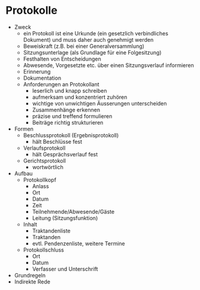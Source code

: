 # Protokolle

- Zweck
    - ein Protokoll ist eine Urkunde (ein gesetzlich verbindliches Dokument) und
      muss daher auch genehmigt werden
    - Beweiskraft (z.B. bei einer Generalversammlung)
    - Sitzungsunterlage (als Grundlage für eine Folgesitzung)
    - Festhalten von Entscheidungen
    - Abwesende, Vorgesetzte etc. über einen Sitzungsverlauf informieren
    - Erinnerung
    - Dokumentation
    - Anforderungen an Protokollant
        - leserlich und knapp schreiben
        - aufmerksam und konzentriert zuhören
        - wichtige von unwichtigen Äusserungen unterscheiden
        - Zusammenhänge erkennen
        - präzise und treffend formulieren
        - Beiträge richtig strukturieren
- Formen
    - Beschlussprotokoll (Ergebnisprotokoll)
        - hält Beschlüsse fest
    - Verlaufsprotokoll
        - hält Gesprächsverlauf fest
    - Gerichtsprotokoll
        - wortwörtlich
- Aufbau
    - Protokollkopf
        - Anlass
        - Ort
        - Datum
        - Zeit
        - Teilnehmende/Abwesende/Gäste
        - Leitung (Sitzungsfunktion)
    - Inhalt
        - Traktandenliste
        - Traktanden
        - evtl. Pendenzenliste, weitere Termine
    - Protokollschluss
        - Ort
        - Datum
        - Verfasser und Unterschrift
- Grundregeln
- Indirekte Rede
